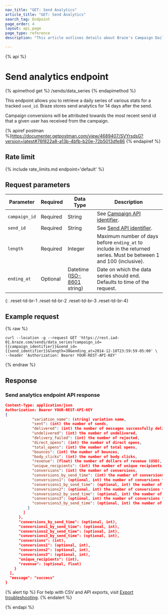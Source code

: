 ```yaml
---
nav_title: "GET: Send Analytics"
article_title: "GET: Send Analytics"
search_tag: Endpoint
page_order: 4
layout: api_page
page_type: reference
description: "This article outlines details about Braze's Campaign Daily Stats by Send ID endpoint."

---
```

{% api %}
# Send analytics endpoint
{% apimethod get %}
/sends/data_series
{% endapimethod %}

This endpoint allows you to retrieve a daily series of various stats for a tracked `send_id`. Braze stores send analytics for 14 days after the send.

Campaign conversions will be attributed towards the most recent send id that a given user has received from the campaign.

{% apiref postman %}https://documenter.getpostman.com/view/4689407/SVYrsdsG?version=latest#76f822a8-a13b-4bfb-b20e-72b5013dfe86 {% endapiref %}

## Rate limit

{% include rate_limits.md endpoint='default' %}

## Request parameters

| Parameter | Required | Data Type | Description |
| --------- | -------- | --------- |------------ |
| `campaign_id` | Required | String | See [Campaign API identifier]({{site.baseurl}}/api/identifier_types/). |
| `send_id` | Required | String | See [Send API identifier]({{site.baseurl}}/api/identifier_types/). |
| `length` | Required | Integer | Maximum number of days before `ending_at` to include in the returned series. Must be between 1 and 100 (inclusive). |
| `ending_at` | Optional | Datetime <br>([ISO-8601](https://en.wikipedia.org/wiki/ISO_8601) string) | Date on which the data series should end. Defaults to time of the request. |
{: .reset-td-br-1 .reset-td-br-2 .reset-td-br-3  .reset-td-br-4}

## Example request 
{% raw %}
```
curl --location -g --request GET 'https://rest.iad-01.braze.com/sends/data_series?campaign_id={{campaign_identifier}}&send_id={{send_identifier}}&length=30&ending_at=2014-12-10T23:59:59-05:00' \
--header 'Authorization: Bearer YOUR-REST-API-KEY'
```
{% endraw %}

## Response

### Send analytics endpoint API response

```json
Content-Type: application/json
Authorization: Bearer YOUR-REST-API-KEY
{
            "variation_name": (string) variation name,
            "sent": (int) the number of sends,
            "delivered": (int) the number of messages successfully delivered,
            "undelivered": (int) the number of undelivered,
            "delivery_failed": (int) the number of rejected,
            "direct_opens": (int) the number of direct opens,
            "total_opens": (int) the number of total opens,
            "bounces": (int) the number of bounces,
            "body_clicks": (int) the number of body clicks,
            "revenue": (float) the number of dollars of revenue (USD),
            "unique_recipients": (int) the number of unique recipients,
            "conversions": (int) the number of conversions,
            "conversions_by_send_time": (int) the number of conversions,
            "conversions1": (optional, int) the number of conversions for the second conversion event,
            "conversions1_by_send_time": (optional, int) the number of conversions for the second conversion event by send time,
            "conversions2": (optional, int) the number of conversions for the third conversion event,
            "conversions2_by_send_time": (optional, int) the number of conversions for the third conversion event by send time,
            "conversions3": (optional, int) the number of conversions for the fourth conversion event,
            "conversions3_by_send_time": (optional, int) the number of conversions for the fourth conversion event by send time
          }
        ]
      },
      "conversions_by_send_time": (optional, int),
      "conversions1_by_send_time": (optional, int),
      "conversions2_by_send_time": (optional, int),
      "conversions3_by_send_time": (optional, int),
      "conversions": (int),
      "conversions1": (optional, int),
      "conversions2": (optional, int),
      "conversions3": (optional, int),
      "unique_recipients": (int),
      "revenue": (optional, float)
    }
  ],
  "message": "success"
}
```

{% alert tip %}
For help with CSV and API exports, visit [Export troubleshooting]({{site.baseurl}}/user_guide/data_and_analytics/export_braze_data/export_troubleshooting/).
{% endalert %}

{% endapi %}
